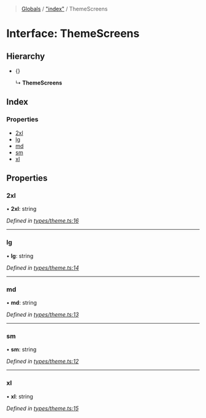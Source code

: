 > [Globals](../README.md) / ["index"](../modules/_index_.md) / ThemeScreens

# Interface: ThemeScreens

## Hierarchy

* {}

  ↳ **ThemeScreens**

## Index

### Properties

* [2xl](_index_.themescreens.md#2xl)
* [lg](_index_.themescreens.md#lg)
* [md](_index_.themescreens.md#md)
* [sm](_index_.themescreens.md#sm)
* [xl](_index_.themescreens.md#xl)

## Properties

### 2xl

•  **2xl**: string

*Defined in [types/theme.ts:16](https://github.com/kenoxa/beamwind/blob/main/packages/beamwind/src/types/theme.ts#L16)*

___

### lg

•  **lg**: string

*Defined in [types/theme.ts:14](https://github.com/kenoxa/beamwind/blob/main/packages/beamwind/src/types/theme.ts#L14)*

___

### md

•  **md**: string

*Defined in [types/theme.ts:13](https://github.com/kenoxa/beamwind/blob/main/packages/beamwind/src/types/theme.ts#L13)*

___

### sm

•  **sm**: string

*Defined in [types/theme.ts:12](https://github.com/kenoxa/beamwind/blob/main/packages/beamwind/src/types/theme.ts#L12)*

___

### xl

•  **xl**: string

*Defined in [types/theme.ts:15](https://github.com/kenoxa/beamwind/blob/main/packages/beamwind/src/types/theme.ts#L15)*

